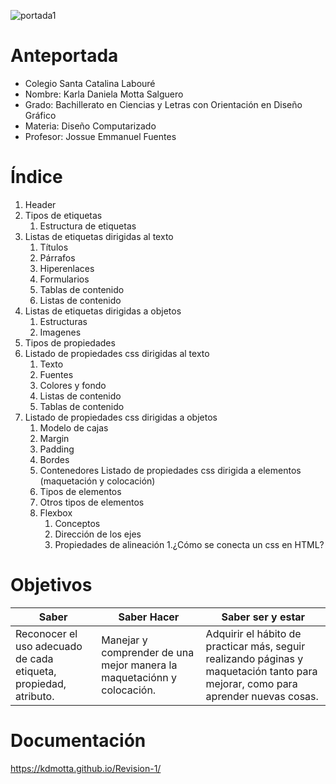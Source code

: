 ![portada1](https://user-images.githubusercontent.com/79612599/127576357-d01f75f4-26a1-4c91-9999-a1298b6cee9e.png)

  # <h1> Anteportada
  * Colegio Santa Catalina Labouré
  * Nombre: Karla Daniela Motta Salguero
  * Grado: Bachillerato en Ciencias y Letras con Orientación en Diseño Gráfico
  * Materia: Diseño Computarizado
  * Profesor: Jossue Emmanuel Fuentes
  
  
  # <h1> Índice
  1. Header
  1. Tipos de etiquetas
     1. Estructura de etiquetas
  1. Listas de etiquetas dirigidas al texto
     1. Títulos
     1. Párrafos
     1. Hiperenlaces
     1. Formularios
     1. Tablas de contenido
     1. Listas de contenido
  1. Listas de etiquetas dirigidas a objetos
     1. Estructuras
     1. Imagenes
  1. Tipos de propiedades
  1. Listado de propiedades css dirigidas al texto
     1. Texto
     1. Fuentes
     1. Colores y fondo
     1. Listas de contenido
     1. Tablas de contenido
  1. Listado de propiedades css dirigidas a objetos
     1. Modelo de cajas
     1. Margin
     1. Padding
     1. Bordes
     1. Contenedores
  Listado de propiedades css dirigida a elementos (maquetación y colocación) 
     1. Tipos de elementos
     1. Otros tipos de elementos
     1. Flexbox
        1. Conceptos
        1. Dirección de los ejes
        1. Propiedades de alineación
     1.¿Cómo se conecta un css en HTML?
  
  
  # <h1> Objetivos
  
  Saber | Saber Hacer | Saber ser y estar
  ----- | ----------- | -----------------
  Reconocer el uso adecuado de cada etiqueta, propiedad, atributo. | Manejar y comprender de una mejor manera la maquetaciónn y colocación. | Adquirir el hábito de practicar más, seguir realizando páginas y maquetación tanto para mejorar, como para aprender nuevas cosas.


  # <h1> Documentación
  
   https://kdmotta.github.io/Revision-1/
  
  

